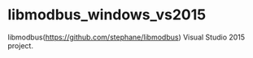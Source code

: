 # libmodbus_windows_vs2015

libmodbus(https://github.com/stephane/libmodbus) Visual Studio 2015 project.

